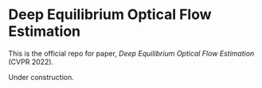 # Deep Equilibrium Optical Flow Estimation

This is the official repo for paper, *Deep Equilibrium Optical Flow Estimation* (CVPR 2022).

Under construction.
